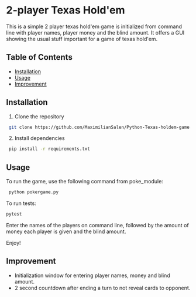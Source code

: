 # 2-player Texas Hold'em
This is a simple 2 player texas hold'em game is initialized from command line with player names, player money and the blind amount. It offers a GUI showing the usual stuff important for a game of texas hold'em.

## Table of Contents
- [Installation](#installation)
- [Usage](#usage)
- [Improvement](#improvement)


## Installation
1. Clone the repository
```bash
 git clone https://github.com/MaximilianSalen/Python-Texas-holdem-game.git
```

2. Install dependencies
```bash
 pip install -r requirements.txt
```

## Usage
To run the game, use the following command from poke_module:
```bash
 python pokergame.py
```

To run tests:
```bash
pytest
```

Enter the names of the players on command line, followed by the amount of money each player is given and the blind amount.

Enjoy!

## Improvement
- Initialization window for entering player names, money and blind amount.
- 2 second countdown after ending a turn to not reveal cards to opponent.